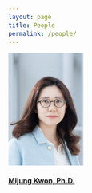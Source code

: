 ```yaml
---
layout: page
title: People
permalink: /people/
---
```


[<img src="/images/mjkwon.jpg" width="150">](/people/mjkwon)
#### [Mijung Kwon, Ph.D.](/people/mjkwon)


